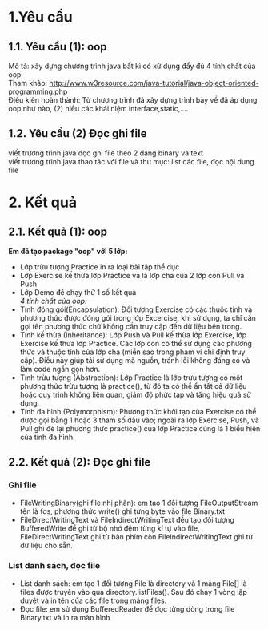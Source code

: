 # 1.Yêu cầu
## 1.1. Yêu cầu (1): oop
Mô tả: xây dựng chương trình java bất kì có xử dụng đầy đủ 4 tính chất của oop  
Tham khảo: http://www.w3resource.com/java-tutorial/java-object-oriented-programming.php  
Điều kiên hoàn thành: Từ chương trình đã xây dựng trình bày về đã áp dụng oop như nào, (2) hiểu các khái niệm interface,static,....  
## 1.2. Yêu cầu (2) Đọc ghi file
viết trương trình java đọc ghi file theo 2 dạng binary và text  
viết trương trình java thao tác với file và thư mục: list các file, đọc nội dung file  
# 2. Kết quả
## 2.1. Kết quả (1): oop  
**Em đã tạo package "oop" với 5 lớp:**
- Lớp trừu tượng Practice in ra loại bài tập thể dục    
- Lớp Exercise kế thừa lớp Practice và là lớp cha của 2 lớp con Pull và Push  
- Lớp Demo để chạy thử 1 số kết quả   
*4 tính chất của oop:*
- Tính đóng gói(Encapsulation): Đối tượng Exercise có các thuộc tính và phương thức được đóng gói trong lớp Excercise, khi sử dụng, ta chỉ cần gọi tên phương thức chứ không cần truy cập đến dữ liệu bên trong.  
- Tính kế thừa (Inheritance): Lớp Push và Pull kế thừa lớp Exercise, lớp Exercise kế thừa lớp Practice. Các lớp con có thể sử dụng các phương thức và thuộc tính của lớp cha (miễn sao trong phạm vi chỉ định truy cập). Điều này giúp tái sử dụng mã nguồn, tránh lỗi không đáng có và làm code ngắn gọn hơn. 
- Tính trừu tượng (Abstraction): Lớp Practice là lớp trừu tượng có một phương thức trừu tượng là practice(), từ đó ta có thể ẩn tất cả dữ liệu hoặc quy trình không liên quan, giảm độ phức tạp và tăng hiệu quả sử dụng.  
- Tính đa hình (Polymorphism): Phương thức khởi tạo của Exercise có thể được gọi bằng 1 hoặc 3 tham số đầu vào; ngoài ra lớp Exercise, Push, và Pull ghi đè lại phương thức practice() của lớp Practice cũng là 1 biểu hiện của tính đa hình.
## 2.2. Kết quả (2): Đọc ghi file
### Ghi file
- FileWritingBinary(ghi file nhị phân): em tạo 1 đối tượng FileOutputStream tên là fos, phương thức write() ghi từng byte vào file Binary.txt
- FileDirectWritingText và FileIndirectWritingText đều tạo đối tượng BufferedWrite để ghi từ bộ nhớ đệm từng kí tự vào file, FileDirectWritingText ghi từ bàn phím còn FileIndirectWritingText ghi từ dữ liệu cho sẵn.
### List danh sách, đọc file
- List danh sách: em tạo 1 đối tượng File là directory và 1 mảng File[] là files được truyền vào qua directory.listFiles(). Sau đó chạy 1 vòng lặp duyệt và in tên của các file trong mảng files.
- Đọc file: em sử dụng BufferedReader để đọc từng dòng trong file Binary.txt và in ra màn hình
